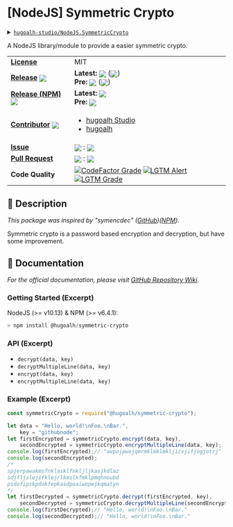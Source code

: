 # \[NodeJS\] Symmetric Crypto

<details>
  <summary><a href="https://github.com/hugoalh-studio/NodeJS.SymmetricCrypto"><code>hugoalh-studio/NodeJS.SymmetricCrypto</code></a></summary>
  <img align="center" alt="GitHub Language Count" src="https://img.shields.io/github/languages/count/hugoalh-studio/NodeJS.SymmetricCrypto?logo=github&logoColor=ffffff&style=flat-square" />
  <img align="center" alt="GitHub Top Langauge" src="https://img.shields.io/github/languages/top/hugoalh-studio/NodeJS.SymmetricCrypto?logo=github&logoColor=ffffff&style=flat-square" />
  <img align="center" alt="GitHub Repo Size" src="https://img.shields.io/github/repo-size/hugoalh-studio/NodeJS.SymmetricCrypto?logo=github&logoColor=ffffff&style=flat-square" />
  <img align="center" alt="GitHub Code Size" src="https://img.shields.io/github/languages/code-size/hugoalh-studio/NodeJS.SymmetricCrypto?logo=github&logoColor=ffffff&style=flat-square" />
  <img align="center" alt="GitHub Watcher" src="https://img.shields.io/github/watchers/hugoalh-studio/NodeJS.SymmetricCrypto?logo=github&logoColor=ffffff&style=flat-square" />
  <img align="center" alt="GitHub Star" src="https://img.shields.io/github/stars/hugoalh-studio/NodeJS.SymmetricCrypto?logo=github&logoColor=ffffff&style=flat-square" />
  <img align="center" alt="GitHub Fork" src="https://img.shields.io/github/forks/hugoalh-studio/NodeJS.SymmetricCrypto?logo=github&logoColor=ffffff&style=flat-square" />
</details>

A NodeJS library/module to provide a easier symmetric crypto.

<table>
  <tr>
    <td><a href="./LICENSE.md"><b>License</b></a></td>
    <td>MIT</td>
  </tr>
  <tr>
    <td><a href="https://github.com/hugoalh-studio/NodeJS.SymmetricCrypto/releases"><b>Release</b></a> <img align="center" src="https://img.shields.io/github/downloads/hugoalh-studio/NodeJS.SymmetricCrypto/total?label=%20&style=flat-square" /></td>
    <td>
      <b>Latest:</b> <img align="center" src="https://img.shields.io/github/release/hugoalh-studio/NodeJS.SymmetricCrypto?sort=semver&label=%20&style=flat-square" /> (<img align="center" src="https://img.shields.io/github/release-date/hugoalh-studio/NodeJS.SymmetricCrypto?label=%20&style=flat-square" />)<br />
      <b>Pre:</b> <img align="center" src="https://img.shields.io/github/release/hugoalh-studio/NodeJS.SymmetricCrypto?include_prereleases&sort=semver&label=%20&style=flat-square" /> (<img align="center" src="https://img.shields.io/github/release-date-pre/hugoalh-studio/NodeJS.SymmetricCrypto?label=%20&style=flat-square" />)
    </td>
  </tr>
  <tr>
    <td><a href="https://www.npmjs.com/package/@hugoalh/symmetric-crypto"><b>Release (NPM)</b></a> <img align="center" src="https://img.shields.io/npm/dt/@hugoalh/symmetric-crypto?label=%20&style=flat-square" /></td>
    <td>
      <b>Latest:</b> <img align="center" src="https://img.shields.io/npm/v/@hugoalh/symmetric-crypto/latest?label=%20&style=flat-square" /><br />
      <b>Pre:</b> <img align="center" src="https://img.shields.io/npm/v/@hugoalh/symmetric-crypto/pre?label=%20&style=flat-square" />
    </td>
  </tr>
  <tr>
    <td><a href="https://github.com/hugoalh-studio/NodeJS.SymmetricCrypto/graphs/contributors"><b>Contributor</b></a> <img align="center" src="https://img.shields.io/github/contributors/hugoalh-studio/NodeJS.SymmetricCrypto?label=%20&style=flat-square" /></td>
    <td><ul>
        <li><a href="https://github.com/hugoalh-studio">hugoalh Studio</a></li>
        <li><a href="https://github.com/hugoalh">hugoalh</a></li>
    </ul></td>
  </tr>
  <tr>
    <td><a href="https://github.com/hugoalh-studio/NodeJS.SymmetricCrypto/issues?q=is%3Aissue"><b>Issue</b></a></td>
    <td><img align="center" src="https://img.shields.io/github/issues-raw/hugoalh-studio/NodeJS.SymmetricCrypto?label=%20&style=flat-square" /> : <img align="center" src="https://img.shields.io/github/issues-closed-raw/hugoalh-studio/NodeJS.SymmetricCrypto?label=%20&style=flat-square" /></td>
  </tr>
  <tr>
    <td><a href="https://github.com/hugoalh-studio/NodeJS.SymmetricCrypto/pulls?q=is%3Apr"><b>Pull Request</b></a></td>
    <td><img align="center" src="https://img.shields.io/github/issues-pr-raw/hugoalh-studio/NodeJS.SymmetricCrypto?label=%20&style=flat-square" /> : <img align="center" src="https://img.shields.io/github/issues-pr-closed-raw/hugoalh-studio/NodeJS.SymmetricCrypto?label=%20&style=flat-square" /></td>
  </tr>
  <tr>
    <td><b>Code Quality</b></td>
    <td>
      <a href="https://www.codefactor.io/repository/github/hugoalh-studio/nodejs.symmetriccrypto"><img align="center" alt="CodeFactor Grade" src="https://img.shields.io/codefactor/grade/github/hugoalh-studio/NodeJS.SymmetricCrypto?logo=codefactor&logoColor=ffffff&style=flat-square" /></a>
      <a href="https://lgtm.com/projects/g/hugoalh-studio/NodeJS.SymmetricCrypto/alerts"><img align="center" alt="LGTM Alert" src="https://img.shields.io/lgtm/alerts/g/hugoalh-studio/NodeJS.SymmetricCrypto?label=%20&logo=lgtm&logoColor=ffffff&style=flat-square" /></a>
      <a href="https://lgtm.com/projects/g/hugoalh-studio/NodeJS.SymmetricCrypto/context:javascript"><img align="center" alt="LGTM Grade" src="https://img.shields.io/lgtm/grade/javascript/g/hugoalh-studio/NodeJS.SymmetricCrypto?logo=lgtm&logoColor=ffffff&style=flat-square" /></a>
    </td>
  </tr>
</table>

## 📜 Description

*This package was inspired by "symencdec" ([GitHub](https://github.com/nire0510/symencdec))([NPM](https://www.npmjs.com/package/symencdec)).*

Symmetric crypto is a password based encryption and decryption, but have some improvement.

## 📄 Documentation

*For the official documentation, please visit [GitHub Repository Wiki](https://github.com/hugoalh-studio/NodeJS.SymmetricCrypto/wiki)*.

### Getting Started (Excerpt)

NodeJS (>= v10.13) & NPM (>= v6.4.1):

```powershell
> npm install @hugoalh/symmetric-crypto
```

### API (Excerpt)

- `decrypt(data, key)`
- `decryptMultipleLine(data, key)`
- `encrypt(data, key)`
- `encryptMultipleLine(data, key)`

### Example (Excerpt)

```javascript
const symmetricCrypto = require("@hugoalh/symmetric-crypto");

let data = "Hello, world!\nFoo.\nBar.",
    key = "githubnode";
let firstEncrypted = symmetricCrypto.encrypt(data, key),
    secondEncrypted = symmetricCrypto.encryptMultipleLine(data, key);
console.log(firstEncrypted);// "awpojpwojqmrmklmklmkljicvjifjogjotrj"
console.log(secondEncrypted);
/*
spjerpawakmsfnklasklfnkljljkasjkdlaz
sdjfljslejifklejrlkmslkfmklpmqhnoubd
psdofipskpdokfepkasdpoaiwopejkqmatyn
*/
let firstDecrypted = symmetricCrypto.decrypt(firstEncrypted, key),
    secondDecrypted = symmetricCrypto.decryptMultipleLine(secondEncrypted, key);
console.log(firstDecrypted);// "Hello, world!\nFoo.\nBar."
console.log(secondDecrypted);// "Hello, world!\nFoo.\nBar."
```
